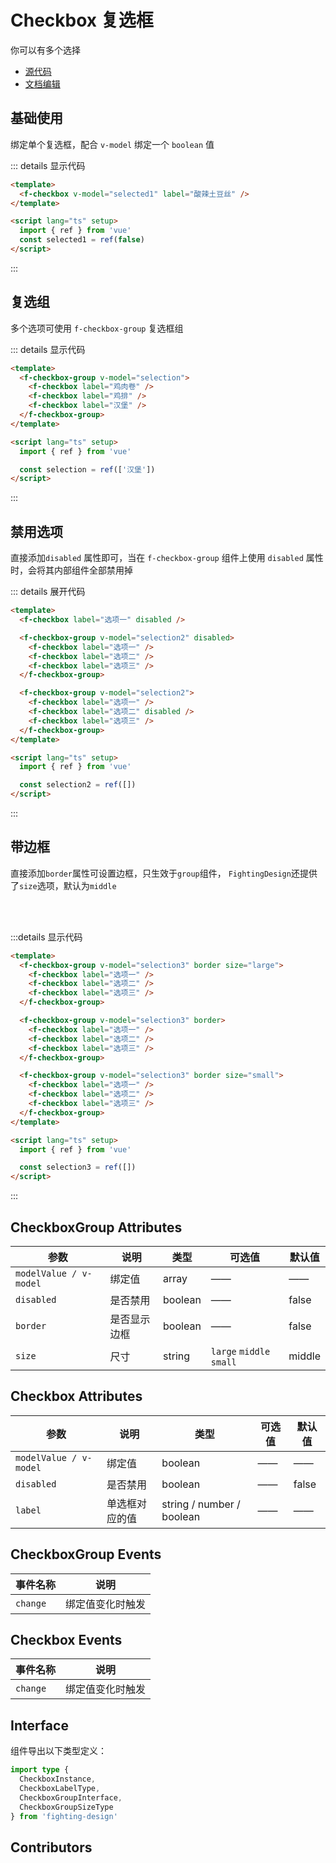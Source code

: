 # Checkbox 复选框

你可以有多个选择

- [源代码](https://github.com/FightingDesign/fighting-design/tree/master/packages/fighting-design/radio)
- [文档编辑](https://github.com/FightingDesign/fighting-design/blob/master/docs/docs/components/radio.md)

## 基础使用

绑定单个复选框，配合 `v-model` 绑定一个 `boolean` 值

<f-checkbox v-model="selected1" label="酸辣土豆丝" />

::: details 显示代码

```html
<template>
  <f-checkbox v-model="selected1" label="酸辣土豆丝" />
</template>

<script lang="ts" setup>
  import { ref } from 'vue'
  const selected1 = ref(false)
</script>
```

:::

## 复选组

多个选项可使用 `f-checkbox-group` 复选框组

<f-checkbox-group v-model="selection">
  <f-checkbox label="鸡肉卷" />
  <f-checkbox label="鸡排" />
  <f-checkbox label="汉堡" />
</f-checkbox-group>

::: details 显示代码

```html
<template>
  <f-checkbox-group v-model="selection">
    <f-checkbox label="鸡肉卷" />
    <f-checkbox label="鸡排" />
    <f-checkbox label="汉堡" />
  </f-checkbox-group>
</template>

<script lang="ts" setup>
  import { ref } from 'vue'

  const selection = ref(['汉堡'])
</script>
```

:::

## 禁用选项

直接添加`disabled` 属性即可，当在 `f-checkbox-group` 组件上使用 `disabled` 属性时，会将其内部组件全部禁用掉

<f-checkbox label="选项一" disabled />

<f-checkbox-group v-model="selection2" disabled>
<f-checkbox label="选项一"/>
<f-checkbox label="选项二"/>
<f-checkbox label="选项三"/>
</f-checkbox-group>

<f-checkbox-group v-model="selection2">
  <f-checkbox label="选项一"/>
  <f-checkbox label="选项二" disabled/>
  <f-checkbox label="选项三"/>
</f-checkbox-group>

::: details 展开代码

```html
<template>
  <f-checkbox label="选项一" disabled />

  <f-checkbox-group v-model="selection2" disabled>
    <f-checkbox label="选项一" />
    <f-checkbox label="选项二" />
    <f-checkbox label="选项三" />
  </f-checkbox-group>

  <f-checkbox-group v-model="selection2">
    <f-checkbox label="选项一" />
    <f-checkbox label="选项二" disabled />
    <f-checkbox label="选项三" />
  </f-checkbox-group>
</template>

<script lang="ts" setup>
  import { ref } from 'vue'

  const selection2 = ref([])
</script>
```

:::

## 带边框

直接添加`border`属性可设置边框，只生效于`group`组件，
`FightingDesign`还提供了`size`选项，默认为`middle`

<f-checkbox-group v-model="selection3" border size="large">
  <f-checkbox label="选项一" />
  <f-checkbox label="选项二" />
  <f-checkbox label="选项三" />
</f-checkbox-group>

<br />

<f-checkbox-group v-model="selection3" border>
  <f-checkbox label="选项一" />
  <f-checkbox label="选项二" />
  <f-checkbox label="选项三" />
</f-checkbox-group>

<br />

<f-checkbox-group v-model="selection3" border size="small">
  <f-checkbox label="选项一" />
  <f-checkbox label="选项二" />
  <f-checkbox label="选项三" />
</f-checkbox-group>

:::details 显示代码

```html
<template>
  <f-checkbox-group v-model="selection3" border size="large">
    <f-checkbox label="选项一" />
    <f-checkbox label="选项二" />
    <f-checkbox label="选项三" />
  </f-checkbox-group>

  <f-checkbox-group v-model="selection3" border>
    <f-checkbox label="选项一" />
    <f-checkbox label="选项二" />
    <f-checkbox label="选项三" />
  </f-checkbox-group>

  <f-checkbox-group v-model="selection3" border size="small">
    <f-checkbox label="选项一" />
    <f-checkbox label="选项二" />
    <f-checkbox label="选项三" />
  </f-checkbox-group>
</template>

<script lang="ts" setup>
  import { ref } from 'vue'

  const selection3 = ref([])
</script>
```

:::

## CheckboxGroup Attributes

| 参数                   | 说明         | 类型    | 可选值                   | 默认值 |
| ---------------------- | ------------ | ------- | ------------------------ | ------ |
| `modelValue / v-model` | 绑定值       | array   | ——                       | ——     |
| `disabled`             | 是否禁用     | boolean | ——                       | false  |
| `border`               | 是否显示边框 | boolean | ——                       | false  |
| `size`                 | 尺寸         | string  | `large` `middle` `small` | middle |

## Checkbox Attributes

| 参数                   | 说明           | 类型                      | 可选值 | 默认值 |
| ---------------------- | -------------- | ------------------------- | ------ | ------ |
| `modelValue / v-model` | 绑定值         | boolean                   | ——     | ——     |
| `disabled`             | 是否禁用       | boolean                   | ——     | false  |
| `label`                | 单选框对应的值 | string / number / boolean | ——     | ——     |

## CheckboxGroup Events

| 事件名称 | 说明             |
| -------- | ---------------- |
| `change` | 绑定值变化时触发 |

## Checkbox Events

| 事件名称 | 说明             |
| -------- | ---------------- |
| `change` | 绑定值变化时触发 |

## Interface

组件导出以下类型定义：

```ts
import type {
  CheckboxInstance,
  CheckboxLabelType,
  CheckboxGroupInterface,
  CheckboxGroupSizeType
} from 'fighting-design'
```

## Contributors

<a href="https://github.com/Tyh2001" target="_blank">
  <f-avatar round src="https://avatars.githubusercontent.com/u/73180970?v=4" />
</a>

<a href="https://github.com/laine001" target="_blank">
  <f-avatar round src="https://avatars.githubusercontent.com/u/40457081?v=4" />
</a>

<script lang="ts" setup>
import { ref } from 'vue'
const selected1 = ref(false)
const selection = ref([])
const selection2 = ref([])
const selection3 = ref([])
</script>
